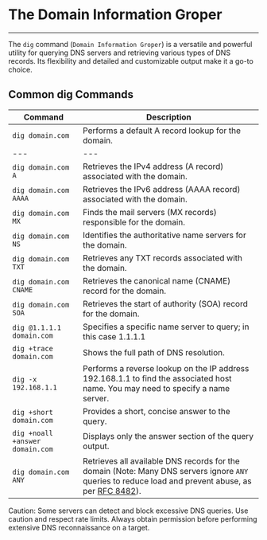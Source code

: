 # The Domain Information Groper

-----------------------------

The `dig` command (`Domain Information Groper`) is a versatile and powerful utility for querying DNS servers and retrieving various types of DNS records. Its flexibility and detailed and customizable output make it a go-to choice.

## Common dig Commands

| Command | Description |
| --- |  --- |
| `dig domain.com` | Performs a default A record lookup for the domain. |
| --- |  --- |
| `dig domain.com A` | Retrieves the IPv4 address (A record) associated with the domain. |
| `dig domain.com AAAA` | Retrieves the IPv6 address (AAAA record) associated with the domain. |
| `dig domain.com MX` | Finds the mail servers (MX records) responsible for the domain. |
| `dig domain.com NS` | Identifies the authoritative name servers for the domain. |
| `dig domain.com TXT` | Retrieves any TXT records associated with the domain. |
| `dig domain.com CNAME` | Retrieves the canonical name (CNAME) record for the domain. |
| `dig domain.com SOA` | Retrieves the start of authority (SOA) record for the domain. |
| `dig @1.1.1.1 domain.com` | Specifies a specific name server to query; in this case 1.1.1.1 |
| `dig +trace domain.com` | Shows the full path of DNS resolution. |
| `dig -x 192.168.1.1` | Performs a reverse lookup on the IP address 192.168.1.1 to find the associated host name. You may need to specify a name server. |
| `dig +short domain.com` | Provides a short, concise answer to the query. |
| `dig +noall +answer domain.com` | Displays only the answer section of the query output. |
| `dig domain.com ANY` | Retrieves all available DNS records for the domain (Note: Many DNS servers ignore `ANY` queries to reduce load and prevent abuse, as per [RFC 8482](https://datatracker.ietf.org/doc/html/rfc8482)). |

Caution: Some servers can detect and block excessive DNS queries. Use caution and respect rate limits. Always obtain permission before performing extensive DNS reconnaissance on a target.
